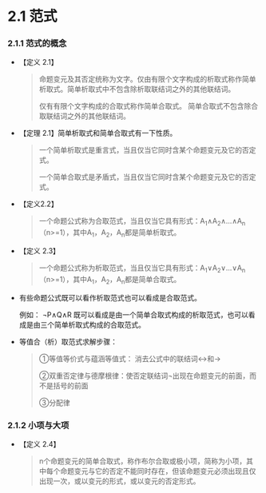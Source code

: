 # 2.1 范式

### 2.1.1 范式的概念

* 【定义 2.1】

  > 命题变元及其否定统称为文字。仅由有限个文字构成的析取式称作简单析取式。简单析取式中不包含除析取联结词之外的其他联结词。
  >
  > 仅有有限个文字构成的合取式称作简单合取式。 简单合取式不包含除合取联结词之外的其他联结词。

* 【定理 2.1】简单析取式和简单合取式有一下性质。

  > 一个简单析取式是重言式，当且仅当它同时含某个命题变元及它的否定式。
  >
  > 一个简单合取式是矛盾式，当且仅当它同时含某个命题变元及它的否定式。

* 【定义2.2】

  > 一个命题公式称为合取范式，当且仅当它具有形式：A<sub>1</sub>∧A<sub>2</sub>∧...∧A<sub>n</sub>（n>=1），其中A<sub>1</sub>，A<sub>2</sub>，A<sub>n</sub>都是简单析取式。

* 【定义 2.3】

  > 一个命题公式称为析取范式，当且仅当它具有形式：A<sub>1</sub>∨A<sub>2</sub>∨...∨A<sub>n</sub>（n>=1），其中A<sub>1</sub>，A<sub>2</sub>，A<sub>n</sub>都是简单合取式。

* 有些命题公式既可以看作析取范式也可以看成是合取范式。

  例如： ¬P∧Q∧R 既可以看成是由一个简单合取式构成的析取范式，也可以看成是由三个简单析取式构成的合取范式。

* 等值合（析）取范式求解步骤：

  > ①等值等价式与蕴涵等值式： 消去公式中的联结词↔和→
  >
  > ②双重否定律与德摩根律：使否定联结词¬出现在命题变元的前面，而不是括号的前面
  >
  > ③分配律

### 2.1.2 小项与大项

* 【定义 2.4】

  > n个命题变元的简单合取式，称作布尔合取或极小项，简称为小项，其中每个命题变元与它的否定不能同时存在，但该命题变元必须出现且仅出现一次，或以变元的形式，或以变元的否定形式。

  